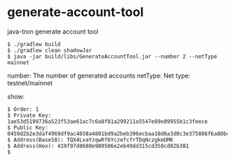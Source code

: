 # generate-account-tool

java-tron generate account tool

```shell
$ ./gradlew build
$ ./gradlew clean shadowJar
$ java -jar build/libs/GenerateAccountTool.jar --number 2 --netType mainnet
```

number: The number of generated accounts
netType: Net type: testnet/mainnet

show:

```shell
$ Order: 1
$ Private Key: 1ae53d5199736a523f53ae61ac7c6a8f81a299211a5547e89e89955b1c3feece
$ Public Key: 0459d2b2e3daf4969df9ac4038a4801bd9a2beb396ecbaa10d6a3d0c3e375886f6a80bc202aee694bc24f10e144528d768972c2e16fb84b062dad9c482d0e97ff3
$ Address(Base58): TQX4LxaYzqwRf6YczefcfrTDqNczgkmUMK
$ Address(Hex): 419f97d8680e980506e2eb49dd315cd358cd82b381
$ 
```